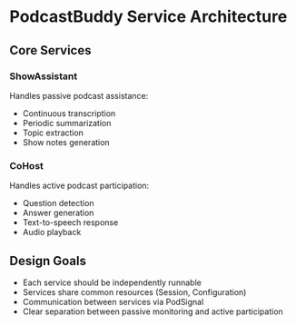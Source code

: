 # PodcastBuddy Service Architecture

## Core Services

### ShowAssistant
Handles passive podcast assistance:
- Continuous transcription
- Periodic summarization
- Topic extraction
- Show notes generation

### CoHost
Handles active podcast participation:
- Question detection
- Answer generation
- Text-to-speech response
- Audio playback

## Design Goals
- Each service should be independently runnable
- Services share common resources (Session, Configuration)
- Communication between services via PodSignal
- Clear separation between passive monitoring and active participation
